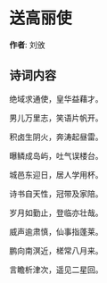 # 送高丽使

**作者**: 刘攽

## 诗词内容

绝域求通使，皇华益藉才。

男儿万里志，笑语片帆开。

积卤生阴火，奔涛起昼雷。

曝鳞成岛屿，吐气误楼台。

城邑东迎日，居人学用杯。

诗书自天性，冠带及家陪。

岁月如勤止，登临亦壮哉。

威声逾肃慎，仙事指蓬莱。

鹏向南溟近，槎常八月来。

言瞻析津次，遥见二星回。

